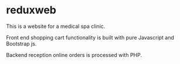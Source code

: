 # reduxweb
This is a website for a medical spa clinic.  

Front end shopping cart functionality is built with pure Javascript and Bootstrap js.

Backend reception online orders is processed with PHP. 
